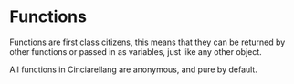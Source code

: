 # Functions

Functions are first class citizens, this means that they can be returned by other functions or passed in as variables, just like any other object.

All functions in Cinciarellang are anonymous, and pure by default.